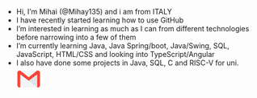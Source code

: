 -  Hi, I’m Mihai (@Mihay135) and i am from ITALY
-  I have recently started learning how to use GitHub
-  I’m interested in learning as much as I can from different technologies before narrowing into a few of them
-  I’m currently learning Java, Java Spring/boot, Java/Swing, SQL, JavaScript, HTML/CSS and looking into TypeScript/Angular
-  I also have done some projects in Java, SQL, C and RISC-V for uni.
   <br/><a href="mailto:mihai.sauca.135@gmail.com"><img heigh="25" src="ReadmeIcons/gmailIcon.png" /><a/>
  
<!---
Mihay135/Mihay135 is a ✨ special ✨ repository because its `README.md` (this file) appears on your GitHub profile.
You can click the Preview link to take a look at your changes.
--->
